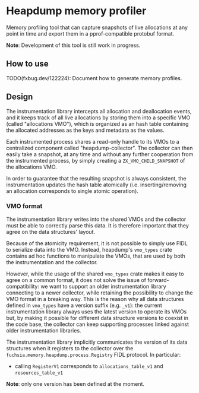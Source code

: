 # Heapdump memory profiler

Memory profiling tool that can capture snapshots of live allocations at any
point in time and export them in a pprof-compatible protobuf format.

**Note**: Development of this tool is still work in progress.

## How to use

TODO(fxbug.dev/122224): Document how to generate memory profiles.

## Design

The instrumentation library intercepts all allocation and deallocation events,
and it keeps track of all live allocations by storing them into a specific VMO
(called "allocations VMO"), which is organized as an hash table containing
the allocated addresses as the keys and metadata as the values.

Each instrumented process shares a read-only handle to its VMOs to a centralized
component called "heapdump-collector". The collector can then easily take a
snapshot, at any time and without any further cooperation from the instrumented
process, by simply creating a `ZX_VMO_CHILD_SNAPSHOT` of the allocations VMO.

In order to guarantee that the resulting snapshot is always consistent, the
instrumentation updates the hash table atomically (i.e. inserting/removing an
allocation corresponds to single atomic operation).

### VMO format

The instrumentation library writes into the shared VMOs and the collector must
be able to correctly parse this data. It is therefore important that they agree
on the data structures' layout.

Because of the atomicity requirement, it is not possible to simply use FIDL to
serialize data into the VMO. Instead, heapdump's `vmo_types` crate contains
ad hoc functions to manipulate the VMOs, that are used by both the
instrumentation and the collector.

However, while the usage of the shared `vmo_types` crate makes it easy to agree
on a common format, it does not solve the issue of forward-compatibility: we
want to support an older instrumentation library connecting to a newer
collector, while retaining the possibility to change the VMO format in a
breaking way. This is the reason why all data structures defined in `vmo_types`
have a version suffix (e.g. `_v1`): the current instrumentation library always
uses the latest version to operate its VMOs but, by making it possible for
different data structure versions to coexist in the code base, the collector can
keep supporting processes linked against older instrumentation libraries.

The instrumentation library implicitly communicates the version of its data
structures when it registers to the collector over the
`fuchsia.memory.heapdump.process.Registry` FIDL protocol. In particular:

* calling `RegisterV1` corresponds to `allocations_table_v1` and
  `resources_table_v1`

**Note**: only one version has been defined at the moment.
